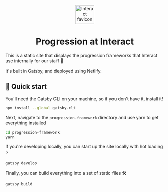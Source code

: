 <p align="center">
  <a href="https://www.monzo.com">
    <img alt="Interact favicon" src="https://d33wubrfki0l68.cloudfront.net/673084cc885831461ab2cdd1151ad577cda6a49a/92a4d/static/images/favicon.png" width="60" />
  </a>
</p>
<h1 align="center">
    Progression at Interact
</h1>

This is a static site that displays the progression frameworks that Interact use internally for our staff 🙌

It's built in Gatsby, and deployed using Netlify.

## 🚀 Quick start

You'll need the Gatsby CLI on your machine, so if you don't have it, install it!
``` sh
npm install --global gatsby-cli
```

Next, navigate to the `progression-framework` directory and use yarn to get everything installed

``` sh
cd progression-framework
yarn
```

If you're developing locally, you can start up the site locally with hot loading ⚡
``` sh
gatsby develop
```

Finally, you can build everything into a set of static files 🛠️
``` sh
gatsby build
```
